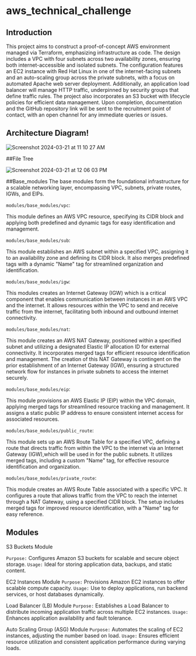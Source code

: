 # aws_technical_challenge

## Introduction

This project aims to construct a proof-of-concept AWS environment managed via Terraform, emphasizing infrastructure as code. The design includes a VPC with four subnets across two availability zones, ensuring both internet-accessible and isolated subnets. The configuration features an EC2 instance with Red Hat Linux in one of the internet-facing subnets and an auto-scaling group across the private subnets, with a focus on automated Apache web server deployment. Additionally, an application load balancer will manage HTTP traffic, underpinned by security groups that define traffic rules. The project also incorporates an S3 bucket with lifecycle policies for efficient data management. Upon completion, documentation and the GitHub repository link will be sent to the recruitment point of contact, with an open channel for any immediate queries or issues.

## Architecture Diagram!

![Screenshot 2024-03-21 at 11 10 27 AM](https://github.com/oluakinbinu/aws_technical_challenge/assets/154087956/556324c0-9345-4f46-a885-23cd7de691b8)

##File Tree

![Screenshot 2024-03-21 at 12 06 03 PM](https://github.com/oluakinbinu/aws_technical_challenge/assets/154087956/f335c6ab-d827-42cb-a45f-de1ca153dd79)

##Base_modules 
The base modules form the foundational infrastructure for a scalable networking layer, encompassing VPC, subnets, private routes, IGWs, and EIPs.

`modules/base_modules/vpc`:
 
This module defines an AWS VPC resource, specifying its CIDR block and applying both predefined and dynamic tags for easy identification and management.

`modules/base_modules/sub`:

This module establishes an AWS subnet within a specified VPC, assigning it to an availability zone and defining its CIDR block. It also merges predefined tags with a dynamic "Name" tag for streamlined organization and identification.

`modules/base_modules/igw`:

This modules creates an Internet Gateway (IGW) which is a critical component that enables communication between instances in an AWS VPC and the internet. It allows resources within the VPC to send and receive traffic from the internet, facilitating both inbound and outbound internet connectivity.

`modules/base_modules/nat`:

This module creates an AWS NAT Gateway, positioned within a specified subnet and utilizing a designated Elastic IP allocation ID for external connectivity. It incorporates merged tags for efficient resource identification and management. The creation of this NAT Gateway is contingent on the prior establishment of an Internet Gateway (IGW), ensuring a structured network flow for instances in private subnets to access the internet securely.
 
`modules/base_modules/eip`:

This module provisions an AWS Elastic IP (EIP) within the VPC domain, applying merged tags for streamlined resource tracking and management. It assigns a static public IP address to ensure consistent internet access for associated resources.

`modules/base_modules/public_route`:

This module sets up an AWS Route Table for a specified VPC, defining a route that directs traffic from within the VPC to the internet via an Internet Gateway (IGW),which will be used in for the public subnets. It utilizes merged tags, including a custom "Name" tag, for effective resource identification and organization.

`modules/base_modules/private_route`:

This module creates an AWS Route Table associated with a specific VPC. It configures a route that allows traffic from the VPC to reach the internet through a NAT Gateway, using a specified CIDR block. The setup includes merged tags for improved resource identification, with a "Name" tag for easy reference.

## Modules 

S3 Buckets Module

`Purpose:` Configures Amazon S3 buckets for scalable and secure object storage.
`Usage:` Ideal for storing application data, backups, and static content.

EC2 Instances Module
`Purpose:` Provisions Amazon EC2 instances to offer scalable compute capacity.
`Usage:` Use to deploy applications, run backend services, or host databases dynamically.

Load Balancer (LB) Module
`Purpose:` Establishes a Load Balancer to distribute incoming application traffic across multiple EC2 instances.
`Usage:` Enhances application availability and fault tolerance.

Auto Scaling Group (ASG) Module
`Purpose:` Automates the scaling of EC2 instances, adjusting the number based on load.
`Usage:` Ensures efficient resource utilization and consistent application performance during varying loads.

